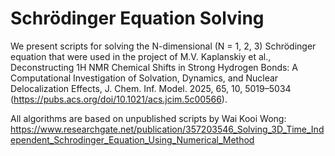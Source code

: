 # Schrödinger Equation Solving
We present scripts for solving the N-dimensional (N = 1, 2, 3) Schrödinger equation that were used in the project of M.V. Kaplanskiy et al., Deconstructing 1H NMR Chemical Shifts in Strong Hydrogen Bonds: A Computational Investigation of Solvation, Dynamics, and Nuclear Delocalization Effects, J. Chem. Inf. Model. 2025, 65, 10, 5019–5034 (https://pubs.acs.org/doi/10.1021/acs.jcim.5c00566). 

All algorithms are based on unpublished scripts by Wai Kooi Wong: https://www.researchgate.net/publication/357203546_Solving_3D_Time_Independent_Schrodinger_Equation_Using_Numerical_Method
